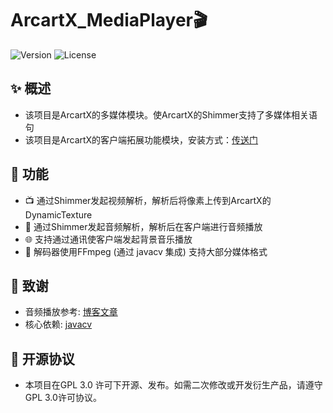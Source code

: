 # ArcartX_MediaPlayer🎬
![Version](https://img.shields.io/badge/version-1.0.6-blue.svg)
![License](https://img.shields.io/badge/license-GPL%203.0-green.svg)

## ✨ 概述
- 该项目是ArcartX的多媒体模块。使ArcartX的Shimmer支持了多媒体相关语句
- 该项目是ArcartX的客户端拓展功能模块，安装方式：[传送门](https://wiki.arcartx.com/docs/core/1_base/1_setup#%E5%85%B3%E4%BA%8E%E5%AE%A2%E6%88%B7%E7%AB%AF%E6%8B%93%E5%B1%95)

## 🔧 功能
- 📺 通过Shimmer发起视频解析，解析后将像素上传到ArcartX的DynamicTexture
- 🎵 通过Shimmer发起音频解析，解析后在客户端进行音频播放
- 🌐 支持通过通讯使客户端发起背景音乐播放
- 💪 解码器使用FFmpeg (通过 javacv 集成) 支持大部分媒体格式


## 🙏 致谢
- 音频播放参考: [博客文章](https://blog.csdn.net/A694543965/article/details/78387156)
- 核心依赖: [javacv](https://github.com/bytedeco/javacv)

## 📄 开源协议
- 本项目在GPL 3.0 许可下开源、发布。如需二次修改或开发衍生产品，请遵守GPL 3.0许可协议。


